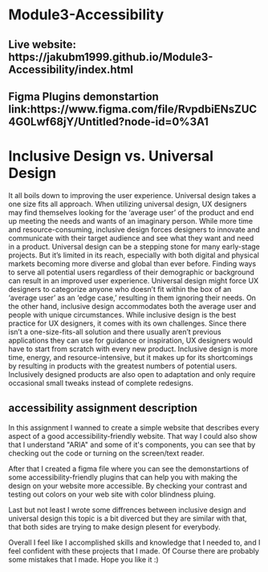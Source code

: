 <h1>Module3-Accessibility</h1>

<h2>Live website: https://jakubm1999.github.io/Module3-Accessibility/index.html</h2>
<h2>Figma Plugins demonstartion link:https://www.figma.com/file/RvpdbiENsZUC4G0Lwf68jY/Untitled?node-id=0%3A1</h2>

<h1>Inclusive Design vs. Universal Design</h1>
<p>It all boils down to improving the user experience. Universal design takes a one size fits all approach. When utilizing universal design, UX designers may find themselves looking for the ‘average user’ of the product and end up meeting the needs and wants of an imaginary person. While more time and resource-consuming, inclusive design forces designers to innovate and communicate with their target audience and see what they want and need in a product. Universal design can be a stepping stone for many early-stage projects. But it’s limited in its reach, especially with both digital and physical markets becoming more diverse and global than ever before. Finding ways to serve all potential users regardless of their demographic or background can result in an improved user experience. Universal design might force UX designers to categorize anyone who doesn’t fit within the box of an ‘average user’ as an ‘edge case,’ resulting in them ignoring their needs. On the other hand, inclusive design accommodates both the average user and people with unique circumstances. While inclusive design is the best practice for UX designers, it comes with its own challenges. Since there isn’t a one-size-fits-all solution and there usually aren’t previous applications they can use for guidance or inspiration, UX designers would have to start from scratch with every new product. Inclusive design is more time, energy, and resource-intensive, but it makes up for its shortcomings by resulting in products with the greatest numbers of potential users. Inclusively designed products are also open to adaptation and only require occasional small tweaks instead of complete redesigns.</p>

<h2> accessibility assignment description</h2>

<p>In this assignment I wanned to create a simple website that describes every aspect of a good accessibility-friendly website. That way I could also show that I understand "ARIA" and some of it's components, you can see that by checking out the code or turning on the screen/text reader.</p>
<p>After that I created a figma file where you can see the demonstartions of some accessibility-friendly plugins that can help you with making the design on your website more accessible. By checking your contrast and testing out colors on your web site with color blindness pluing.</p>

<p> Last but not least I wrote some diffrences between inclusive design and universal design this topic is a bit diverced but they are similar with that, that both sides are trying to make design plesent for everybody.</p>

<p>Overall I feel like I accomplished skills and knowledge that I needed to, and I feel confident with these projects that I made. Of Course there are probably some mistakes that I made. Hope you like it :)</p>


